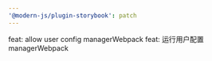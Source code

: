 ```yaml
---
'@modern-js/plugin-storybook': patch
---
```


feat: allow user config managerWebpack
feat: 运行用户配置 managerWebpack
